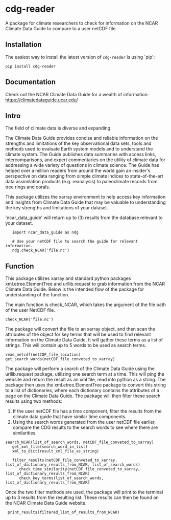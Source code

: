 # cdg-reader
A package for climate researchers to check for information on the NCAR Climate Data Guide to compare to a user netCDF file.


## Installation 
The easiest way to install the latest version of `cdg-reader` is using `pip':  

```
pip install cdg-reader
```

## Documentation 

Check out the NCAR Climate Data Guide for a wealth of information: https://climatedataguide.ucar.edu/

## Intro 

The field of climate data is diverse and expanding.

The Climate Data Guide provides concise and reliable information on the strengths and limitations of the key observational data sets, tools and methods used to evaluate Earth system models and to understand the climate system. The Guide publishes data summaries with access links, intercomparisons, and expert commentaries on the utility of climate data for addressing a wide variety of questions in climate science. The Guide has helped over a million readers from around the world gain an insider's perspective on data ranging from simple climate indices to state-of-the-art data assimilation products (e.g. reanalysis) to paleoclimate records from tree rings and corals.

This package utilizes the xarray environment to help access key information and insights from Climate Data Guide that may be valuable to understanding the key strengths and limitations of your dataset.


'ncar_data_guide' will return up to (3) results from the database relevant to your dataset.

```
   import ncar_data_guide as ndg
    
   # Use your netCDF file to search the guide for relevant information.
   ndg.check_NCAR('file.nc')

```

## Function

This package utilizes xarray and standard python packages xml.etree.ElementTree and urllib.request to grab information from the NCAR Climate Data Guide. Below is the intended flow of the package for understanding of the function.

The main function is check_NCAR, which takes the argument of the file path of the user NetCDF file.
```
check_NCAR('file.nc')
```

The package will convert the file to an xarray object, and then scan the attributes of the object for key terms that will be used to find relevant information on the Climate Data Guide. It will gather these terms as a list of strings. This will contain up to 5 words to be used as search terms.

```
read_netcdf(netCDF_file_location)
get_search_words(netCDF_file_conveted_to_xarray)
```

The package will perform a search of the Climate Data Guide using the urllib.request package, utilizing one search term at a time. This will ping the website and return the result as an xml file, read into python as a string. The package then uses the xml.etree.ElementTree package to convert this string to a list of dictionaries, where each dictionary contains the attributes of a page on the Climate Data Guide. The package will then filter these search results using two methods:
1. If the user netCDF file has a time component, filter the results from the climate data guide that have similar time components.
2. Using the search words generated from the user netCDF file earlier, compare the CDG results to the search words to see where there are similarities.

```
search_NCAR(list_of_search_words, netCDF_file_conveted_to_xarray)
   get_xml_file(search_word_in_list)
   xml_to_dict(result_xml_file_as_string)

   filter_results(netCDF_file_conveted_to_xarray, list_of_dictionary_results_from_NCAR, list_of_search_words)
      check_time_similarity(netCDF_file_conveted_to_xarray, list_of_dictionary_results_from_NCAR)
      check_key_terms(list_of_search_words, list_of_dictionary_results_from_NCAR)
```
Once the two filter methods are used, the package will print to the terminal up to 3 results from the resulting list. These results can then be found on the NCAR Climate Data Guide website.

```
 print_results(filtered_list_of_results_from_NCAR)

```
